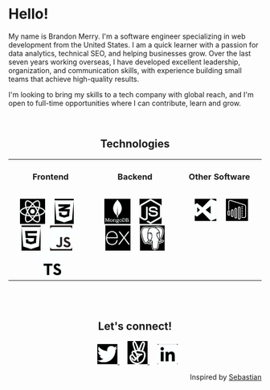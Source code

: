 # Hello!

My name is Brandon Merry. I'm a software engineer specializing in web development from the United States. I am a quick learner with a passion for data analytics, technical SEO, and helping businesses grow. Over the last seven years working overseas, I have developed excellent leadership, organization, and communication skills, with experience building small teams that achieve high-quality results.


I'm looking to bring my skills to a tech company with global reach, and I'm open to full-time opportunities where I can contribute, learn and grow.  

<br />
<!-- <p align="center">Please see <a href="https://sebastianospina.netlify.app">my website</a> for more information!</p>
<br /> -->

<!-- PROJECTS

<h2 align="center" color="white">Projects</h2>
<div align="center">
	<table>
		<tr>
			<td width="50%">
				<h3 align="center" color="white">Breaking Bad - Infopage</h2>
				<div align="center" >  
					<a href='https://ethodeus.github.io/breaking-bad-info-page/'>
						<img src="https://github.com/Ethodeus/readme-logos/blob/master/GitHub%20Profile/Project-images/Breaking-bad/ezgif.com-gif-maker.gif" alt="Breaking-bad-		infopage" height="100%" />
					</a>
					<br>
					<br>
					<p>
						<a href="https://github.com/Ethodeus/breaking-bad-info-page" target="_blank">
							<img src="https://img.shields.io/badge/Repo-lightgrey?style=for-the-badge&logo=github"/>
						</a>  
						<a href="https://ethodeus.github.io/breaking-bad-info-page/" target="_blank">
							<img src="https://img.shields.io/badge/-website-green?style=for-the-badge&color=0CA4BD"/>
						</a>	
					</p>
					<p><strong>JavaScript, CSS3, HTML5</strong> - Platform for Breaking Bad fans to find general information about their favorite characters!</p>
				</div>
			</td>
			<td width="50%">
				<h3 align="center" color="white">Pick 'em Drinks! - Drink recipe site</h2>
				<div align="center" >  
					<a href='https://ethodeus.github.io/pick-em-drinks-project/'>
						<img src="https://github.com/Ethodeus/readme-logos/blob/master/GitHub%20Profile/Project-images/Pick%20'em%20Drinks!/ezgif.com-gif-maker.gif" alt="Pick 'em Drinks!" height="100%" />
					</a>
					<br>
					<br>
					<p>
						<a href="https://github.com/Ethodeus/pick-em-drinks-project" target="_blank">
							<img src="https://img.shields.io/badge/Repo-lightgrey?style=for-the-badge&logo=github"/>
						</a>  
						<a href="https://ethodeus.github.io/pick-em-drinks-project/" target="_blank">
							<img src="https://img.shields.io/badge/-website-green?style=for-the-badge&color=0CA4BD"/>
						</a>	
					</p>
					 <p><strong>JavaScript, CSS3, HTML5</strong> - Simple app to help you decide which drinks to make at your party!</p>
				</div>
	<tr>
		<td width="50%">
			<h3 align="center" color="white">Personal Portfolio</h2>
			<div align="center" >  
				<a href='https://sebastianospina.netlify.app'>
					<img src="https://github.com/Ethodeus/readme-logos/blob/master/GitHub%20Profile/Project-images/Porfolio/ezgif.com-gif-maker%20(1).gif" height="100%" />
				</a>
				<br>
				<br>
				<p>
					<a href="https://github.com/Ethodeus/ethodeus.github.io" target="_blank">
						<img src="https://img.shields.io/badge/Repo-lightgrey?style=for-the-badge&logo=github"/>
					</a>  
					<a href="https://sebastianospina.netlify.app" target="_blank">
						<img src="https://img.shields.io/badge/-website-green?style=for-the-badge&color=0CA4BD"/>
					</a>	
				</p>
				<p><strong>JavaScript, CSS3, HTML5</strong> - Portfolio Site including links to my projects and ways to get in contact with me.</p>
			</div>
		</td>
		<td width="50%">
			<h3 align="center" color="white">Simple Calculator</h2>
			<div align="center" >  
				<a href='https://ethodeus.github.io/simple-calculator-project/'>
					<img src="https://github.com/Ethodeus/readme-logos/blob/master/GitHub%20Profile/Project-images/Calculator/ezgif.com-gif-maker.gif" alt="Calculator" height="100%" />
				</a>
				<br>
				<br>
				<p>
					<a href="https://github.com/Ethodeus/simple-calculator-project" target="_blank">
						<img src="https://img.shields.io/badge/Repo-lightgrey?style=for-the-badge&logo=github"/>
					</a>  
					<a href="https://ethodeus.github.io/simple-calculator-project/" target="_blank">
						<img src="https://img.shields.io/badge/-website-green?style=for-the-badge&color=0CA4BD"/>
					</a>	
				</p>
				<p><strong>JavaScript, CSS3, HTML5</strong> - Simple calculator website as my first attempt to work with OOP.</p>
			</div>	
		</td>
	</table>
</div>
<br />
<br /> -->

<!-- TECHNOLOGIES -->
 
<h2 align="center" color="#fbffff">Technologies</h2>
<div align="center">
<table>
	<tr>
		<td valign="top" width="33.3333%">
			<h3 align="center" color="white">Frontend</h2>
			<br>
				<div align="center" >  
					<img src="https://github.com/BrandonMerry/Profile-readme/blob/main/GithubProfile/Tech%20Icons/React.png" alt="React" height="50" />
						&nbsp&nbsp&nbsp
					<img  src="https://github.com/BrandonMerry/Profile-readme/blob/main/GithubProfile/Tech%20Icons/css3.png" alt="CSS3" height="50" />
						&nbsp&nbsp&nbsp
					<img  src="https://github.com/BrandonMerry/Profile-readme/blob/main/GithubProfile/Tech%20Icons/html5.png" alt="HTML5" height="50" />
						&nbsp&nbsp&nbsp
					<img  src="https://github.com/BrandonMerry/Profile-readme/blob/main/GithubProfile/Tech%20Icons/JavaScript.png" alt="JavaScript" height="50" />  
					&nbsp&nbsp&nbsp
					<img  src="https://github.com/BrandonMerry/Profile-readme/blob/main/GithubProfile/Tech%20Icons/TypeScript.png" alt="TypeScript" height="50" />  
					</div>
			</td>
			<td valign="top" width="33.3333%">
				<h3 align="center" color="fbffff">Backend</h2>
				<br>
				<div align="center">
					&nbsp
					<img  src="https://github.com/BrandonMerry/Profile-readme/blob/main/GithubProfile/Tech%20Icons/MangoDB%20.png" alt="MongoDB" height="50" />  
					&nbsp&nbsp&nbsp
					<img  src="https://github.com/BrandonMerry/Profile-readme/blob/main/GithubProfile/Tech%20Icons/NodeJS.png" alt="Node.js" height="50" /> 
					&nbsp&nbsp&nbsp
					<img  src="https://github.com/BrandonMerry/Profile-readme/blob/main/GithubProfile/Tech%20Icons/expressjs.png" alt="Express.js" height="50" />
					&nbsp&nbsp&nbsp
					<img  src="https://github.com/BrandonMerry/Profile-readme/blob/main/GithubProfile/Tech%20Icons/SQL.png" alt="PostgreSQL " height="50" />
					<br>
					<br>	
				</div>
			</td>
			<td valign="top" width="33.3333%">	
				<h3 align="center" color="fbffff">Other Software</h2>
				<br>
				<div align="center">
					&nbsp
					<img  src="https://github.com/BrandonMerry/Profile-readme/blob/main/GithubProfile/Tech%20Icons/VS%20Code.png" alt="VS Code" height="44" />  
					&nbsp&nbsp&nbsp
					<img  src="https://github.com/BrandonMerry/Profile-readme/blob/main/GithubProfile/Tech%20Icons/PowerBI.png" alt="PowerBi" height="44" />  	
				</div>
			</td>
		</tr>
	</table>
</div>
</br>
</br>

<!-- CONTACT -->

<h2 align="center" color="fbffff">Let's connect!</h2>
<p align="center">
	<a href="https://twitter.com/BrandonMerryBKK" target="_blank">
		<img
			src="https://github.com/BrandonMerry/Profile-readme/blob/main/GithubProfile/socialMedia_Icons/twitter.png"
			width="40px"
			style="padding-left: 10px"
		/>
	</a>
	&nbsp&nbsp&nbsp
	<a href="https://angel.co/u/brandon-merry-1" target="_blank">
		<img
			src="https://github.com/BrandonMerry/Profile-readme/blob/main/GithubProfile/socialMedia_Icons/Untitled%20design.png"
			width="40px"
		/>
	</a>
	&nbsp&nbsp&nbsp
	<a href="https://www.linkedin.com/in/brandonmerry/" target="_blank">
		<img
			src="https://github.com/BrandonMerry/Profile-readme/blob/main/GithubProfile/socialMedia_Icons/li.png"
			width="40px"
		/>
	</a>
</p>

<p align="right" color="#fbffff">Inspired by <a href="https://github.com/Ethodeus">Sebastian</a></p>
